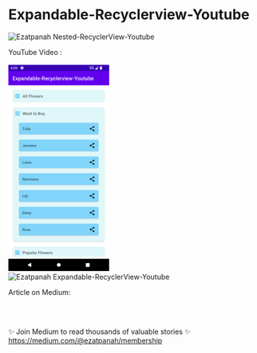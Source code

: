 # Expandable-Recyclerview-Youtube
<img alt="Ezatpanah  Nested-RecyclerView-Youtube" src="https://emojipedia-us.s3.amazonaws.com/content/2020/04/05/yt.png" width="3%"></a>

YouTube Video :
<br>  
<a href="" target="_blank"><img alt="Ezatpanah  Expandable-RecyclerView-Youtube" src="Screenshot_1668953379.png" width="40%"></a>
<br>
<img alt="Ezatpanah  Expandable-RecyclerView-Youtube" src="ezgif-2-8f0fde0a2f.gif" width="20%">



Article on Medium:
<br>

<br>
<br>

✨ Join Medium to read thousands of valuable stories ✨
<br>
https://medium.com/@ezatpanah/membership
